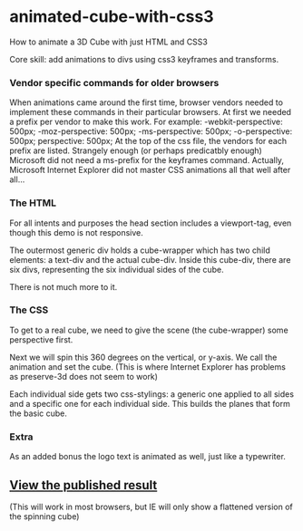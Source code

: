 # animated-cube-with-css3
How to animate a 3D Cube with just HTML and CSS3

Core skill: add animations to divs using css3 keyframes and transforms.

### Vendor specific commands for older browsers
When animations came around the first time, browser vendors needed to implement these commands in their particular browsers. At first we needed a prefix per vendor to make this work. For example:
	-webkit-perspective: 500px;
	-moz-perspective: 500px;
	-ms-perspective: 500px;
	-o-perspective: 500px;
	perspective: 500px;
At the top of the css file, the vendors for each prefix are listed.
Strangely enough (or perhaps predicatbly enough) Microsoft did not need a ms-prefix for the keyframes command. Actually, Microsoft Internet Explorer did not master CSS animations all that well after all...

### The HTML
For all intents and purposes the head section includes a viewport-tag, even though this demo is not responsive.

The outermost generic div holds a cube-wrapper which has two child elements: a text-div and the actual cube-div.
Inside this cube-div, there are six divs, representing the six individual sides of the cube.

There is not much more to it.

### The CSS
To get to a real cube, we need to give the scene (the cube-wrapper) some perspective first.

Next we will spin this 360 degrees on the vertical, or y-axis.
We call the animation and set the cube.
(This is where Internet Explorer has problems as preserve-3d does not seem to work)

Each individual side gets two css-stylings: a generic one applied to all sides and a specific one for each individual side.
This builds the planes that form the basic cube.

### Extra
As an added bonus the logo text is animated as well, just like a typewriter.

## [View the published result](https://vincentklijn.github.io/animated-cube-with-css3/) 
(This will work in most browsers, but IE will only show a flattened version of the spinning cube)
